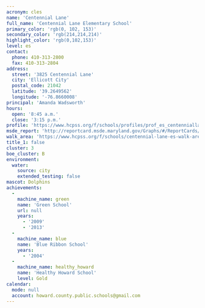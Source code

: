 ```yaml
---
acronym: cles
name: 'Centennial Lane'
full_name: 'Centennial Lane Elementary School'
primary_color: 'rgb(0, 102, 153)'
secondary_color: 'rgb(214,214,214)'
highlight_color: 'rgb(0,102,153)'
level: es
contact:
  phone: 410-313-2800
  fax: 410-313-2804
address:
  street: '3825 Centennial Lane'
  city: 'Ellicott City'
  postal_code: 21042
  latitude: '39.2649562'
  longitude: '-76.8660008'
principal: 'Amanda Wadsworth'
hours:
  open: '8:45 a.m.'
  close: '3:15 p.m.'
profile: 'https://www.hcpss.org/f/schools/profiles/prof_es_centenniallane.pdf'
msde_report: 'http://reportcard.msde.maryland.gov/Graphs/#/ReportCards/ReportCardSchool/1//1/13/0210/'
walk_area: 'https://www.hcpss.org/f/schools/centennial-lane-es-walk-area.pdf'
title_1: false
cluster: 3
boe_cluster: B
environment:
  water:
    source: city
    extended_testing: false
mascot: Dolphins
achievements:
  -
    machine_name: green
    name: 'Green School'
    url: null
    years:
      - '2009'
      - '2013'
  -
    machine_name: blue
    name: 'Blue Ribbon School'
    years:
      - '2004'
  -
    machine_name: healthy_howard
    name: 'Healthy Howard School'
    level: Gold
calendar:
  mode: null
  account: howard.county.public.schools@gmail.com
---
```

